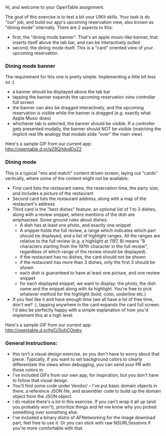 Hi, and welcome to your OpenTable assignment.

The goal of this exercise is to test a bit your UIKit skills. Your task is do "our" job, and build our app's upcoming reservation view, also known as "dining mode" internally.
There are 2 aspects to this:

- first, the "dining mode banner". That's an apple music-like banner, that inserts itself above the tab bar, and can be interactively pulled
- second, the dining mode itself. This is a "card" oriented view of your upcoming reservation.

### Dining mode banner
The requirement for this one is pretty simple. Implementing a little bit less so :)

- a banner should be displayed above the tab bar
- tapping the banner expands the upcoming reservation view controller full screen
- the banner can also be dragged interactively, and the upcoming reservation is visible while the banner is dragged (e.g. exactly what Apple Music does)
- whichever tab is selected, the banner should be visible. If a controller gets presented modally, the banner should NOT be visible (matching the implicit real life analogy that modals slide "over" the main view)

Here's a sample GIF from our current app: http://opentable.d.pr/aZ8Q/tdvdDsZ2

### Dining mode
This is a typical "mix and match" content driven screen, laying out "cards" vertically, where some of the content might not be available:

- First card lists the restaurant name, the reservation time, the party size, and includes a picture of the restaurant
- Second card lists the restaurant address, along with a map of the restaurant's address
- Third card is the "best dishes" feature: an optional list of 1 to 3 dishes, along with a review snippet, where mentions of the dish are emphasized. Some ground rules about dishes:
	* A dish has at least one photo, and exactly one snippet
	* A snippet holds the full review, a range which indicates which part should be displayed, and a list of highlight ranges. All the ranges are relative to the full review (e.g. a highlight  at (197, 8) means "8 characters starting from the 197th character in the full review", regardless of which range of the review should be displayed).
	* if the restaurant has no dishes, the card should not be shown
	* if the restaurant has more than 3 dishes, only the first 3 should be shown
	* each dish is guaranteed to have at least one picture, and one review snippet
	* for each displayed snippet, we want to display: the photo, the dish name and the snippet along with its highlight. You're free to pick whatever method for the highlight (bold, color, underline etc.)
- If you feel like it and have enough time (we all have a lot of free time, don't we? :), tapping anywhere in the card expands the card full screen. I'd also be perfectly happy with a simple explanation of how you'd implement this at a high level.

Here's a sample GIF from our current app: http://opentable.d.pr/tgCj/5ohCOmky

### General Instructions:
- this isn't a visual design exercise, so you don't have to worry about that piece. Typically, if you want to set background colors to clearly differentiate the views when debugging, you can send your PR with those colors in.
- I've included GIFs from our own app, for inspiration, but you don't have to follow that visual design
- You'll find some code under Vendor/ – I've put basic domain objects in there, a reference JSON file, and assembler code to build up the domain object from the JSON object.
- I do realize there's a *lot* in this exercise. If you can't wrap it all up (and you probably won't), prioritize things and let me know why you picked something over something else.
- I've included a binary distro of AFNetworking for the image download part, feel free to use it. Or you can stick with raw NSURLSessions if you're more comfortable with that.
